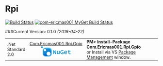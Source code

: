 # Rpi
[![Build Status](https://travis-ci.org/Com-Ericmas001/Rpi.svg?branch=master)](https://travis-ci.org/Com-Ericmas001/Rpi)
[![com-ericmas001 MyGet Build Status](https://www.myget.org/BuildSource/Badge/com-ericmas001?identifier=74cca358-c93c-4d3b-805a-840a1be41294)](https://www.myget.org/)

###Current Version: 0.1.0 *(2018-04-22)*
<table align="center" width="100%">
    <tbody>
        <tr>
            <td rowspan>.Net<br />Standard<br />2.0</td>
            <td align="center">
            <a href="https://www.nuget.org/packages/Com.Ericmas001.Rpi.Gpio/" target="_blank">
            Com.Ericmas001.Rpi.Gpio <br />
            <img src="https://github.com/Com-Ericmas001/Common/raw/master/Resources/nuget.png" alt="NuGet" width=100 />
            </a>
            </td>
            <td align="left">
                <div class="nuget-badge">
                    <b>PM&gt; Install-Package Com.Ericmas001.Rpi.Gpio</b> <br />
                    or Install via VS <a href="https://docs.nuget.org/consume/package-manager-dialog" target="_blank">Package Management</a> window.
                </div>
            </td>
        </tr>
    </tbody>
</table>